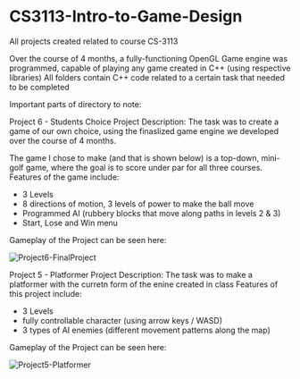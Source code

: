 # CS3113-Intro-to-Game-Design
All projects created related to course CS-3113

Over the course of 4 months, a fully-functioning OpenGL Game engine was programmed, capable of playing any game created in C++ (using respective libraries)
All folders contain C++ code related to a certain task that needed to be completed

Important parts of directory to note:

Project 6 - Students Choice 
Project Description: The task was to create a game of our own choice, using the finaslized game engine we developed over the course of 4 months.

The game I chose to make (and that is shown below) is a top-down, mini-golf game, where the goal is to score under par for all three courses.
Features of the game include:
- 3 Levels
- 8 directions of motion, 3 levels of power to make the ball move
- Programmed AI (rubbery blocks that move along paths in levels 2 & 3)
- Start, Lose and Win menu

Gameplay of the Project can be seen here:

![Project6-FinalProject](https://github.com/user-attachments/assets/c727a0b3-c7d3-4b8b-a707-3b6f2ac06855)

Project 5 - Platformer
Project Description: The task was to make a platformer with the curretn form of the enine created in class
Features of this project include:
- 3 Levels
- fully controllable character (using arrow keys / WASD)
- 3 types of AI enemies (different movement patterns along the map)

Gameplay of the Project can be seen here:

![Project5-Platformer](https://github.com/user-attachments/assets/cc7778e0-c460-4ebf-837a-23713f4ea306)
